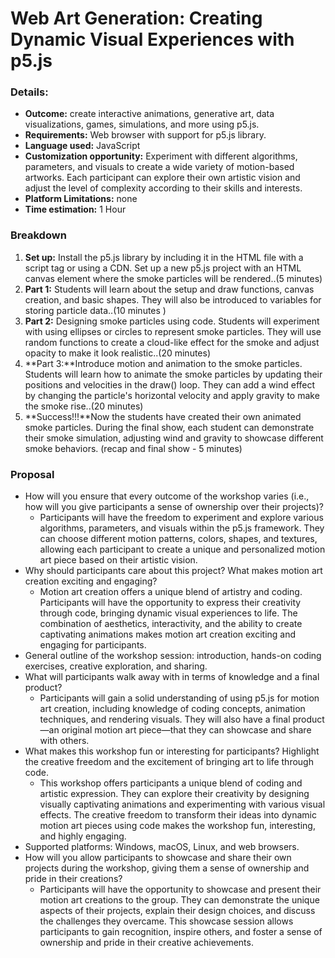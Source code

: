 # Web Art Generation: Creating Dynamic Visual Experiences with p5.js

### Details:
- **Outcome:** create interactive animations, generative art, data visualizations, games, simulations, and more using p5.js.
- **Requirements:** Web browser with support for p5.js library.
- **Language used:** JavaScript
- **Customization opportunity:** Experiment with different algorithms, parameters, and visuals to create a wide variety of motion-based artworks. Each participant can explore their own artistic vision and adjust the level of complexity according to their skills and interests.
- **Platform Limitations:** none 
- **Time estimation:** 1 Hour

### Breakdown
1. **Set up:** Install the p5.js library by including it in the HTML file with a script tag or using a CDN. Set up a new p5.js project with an HTML canvas element where the smoke particles will be rendered..(5 minutes)
2. **Part 1:**  Students will learn about the setup and draw functions, canvas creation, and basic shapes. They will also be introduced to variables for storing particle data..(10 minutes )
3. **Part 2:**  Designing smoke particles using code. Students will experiment with using ellipses or circles to represent smoke particles. They will use random functions to create a cloud-like effect for the smoke and adjust opacity to make it look realistic..(20 minutes)
4. **Part 3:**Introduce motion and animation to the smoke particles. Students will learn how to animate the smoke particles by updating their positions and velocities in the draw() loop. They can add a wind effect by changing the particle's horizontal velocity and apply gravity to make the smoke rise..(20 minutes)
5. **Success!!!**Now the students have created their own animated smoke particles. During the final show, each student can demonstrate their smoke simulation, adjusting wind and gravity to showcase different smoke behaviors.  (recap and final show - 5 minutes)

### Proposal
- How will you ensure that every outcome of the workshop varies (i.e., how will you give participants a sense of ownership over their projects)?
  - Participants will have the freedom to experiment and explore various algorithms, parameters, and visuals within the p5.js framework. They can choose different motion patterns, colors, shapes, and textures, allowing each participant to create a unique and personalized motion art piece based on their artistic vision.
- Why should participants care about this project? What makes motion art creation exciting and engaging?
  - Motion art creation offers a unique blend of artistry and coding. Participants will have the opportunity to express their creativity through code, bringing dynamic visual experiences to life. The combination of aesthetics, interactivity, and the ability to create captivating animations makes motion art creation exciting and engaging for participants.
- General outline of the workshop session: introduction, hands-on coding exercises, creative exploration, and sharing.
- What will participants walk away with in terms of knowledge and a final product?
  - Participants will gain a solid understanding of using p5.js for motion art creation, including knowledge of coding concepts, animation techniques, and rendering visuals. They will also have a final product—an original motion art piece—that they can showcase and share with others.
- What makes this workshop fun or interesting for participants? Highlight the creative freedom and the excitement of bringing art to life through code.
  - This workshop offers participants a unique blend of coding and artistic expression. They can explore their creativity by designing visually captivating animations and experimenting with various visual effects. The creative freedom to transform their ideas into dynamic motion art pieces using code makes the workshop fun, interesting, and highly engaging.
- Supported platforms: Windows, macOS, Linux, and web browsers.
- How will you allow participants to showcase and share their own projects during the workshop, giving them a sense of ownership and pride in their creations?
  - Participants will have the opportunity to showcase and present their motion art creations to the group. They can demonstrate the unique aspects of their projects, explain their design choices, and discuss the challenges they overcame. This showcase session allows participants to gain recognition, inspire others, and foster a sense of ownership and pride in their creative achievements.

